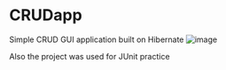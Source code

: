 # CRUDapp
Simple CRUD GUI application built on Hibernate
![image](https://user-images.githubusercontent.com/75343650/147618025-596a24bc-e8b5-4eb8-a7a1-c72a32f35259.png)


Also the project was used for JUnit practice
